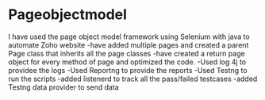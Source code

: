 # Pageobjectmodel

I have used the page object model framework using Selenium with java to automate Zoho website
-have added multiple pages and created a parent Page class that inherits all the page classes
-have created a return page object for every method of page and optimized the code.
-Used log 4j to providee the logs
-Used Reportng to provide the reports
-Used Testng to run the scripts
-added listenerd to track all the pass/failed testcases
-added Testng data provider to send data
